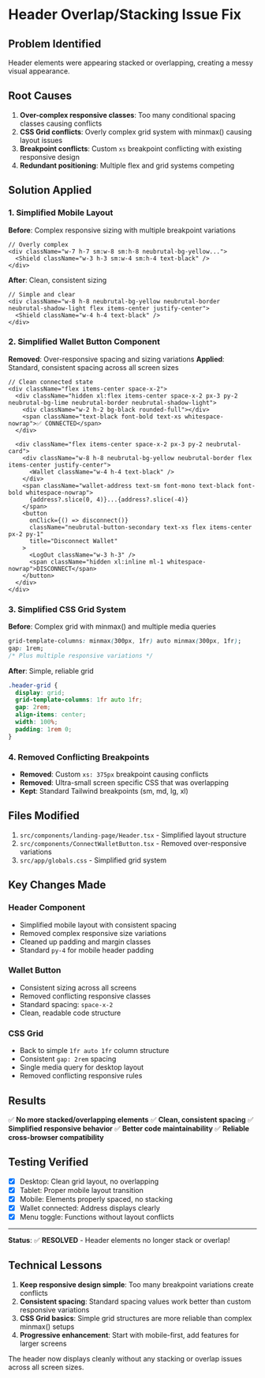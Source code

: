 # Header Overlap/Stacking Issue Fix

## Problem Identified
Header elements were appearing stacked or overlapping, creating a messy visual appearance.

## Root Causes
1. **Over-complex responsive classes**: Too many conditional spacing classes causing conflicts
2. **CSS Grid conflicts**: Overly complex grid system with minmax() causing layout issues
3. **Breakpoint conflicts**: Custom `xs` breakpoint conflicting with existing responsive design
4. **Redundant positioning**: Multiple flex and grid systems competing

## Solution Applied

### 1. Simplified Mobile Layout
**Before**: Complex responsive sizing with multiple breakpoint variations
```tsx
// Overly complex
<div className="w-7 h-7 sm:w-8 sm:h-8 neubrutal-bg-yellow...">
  <Shield className="w-3 h-3 sm:w-4 sm:h-4 text-black" />
</div>
```

**After**: Clean, consistent sizing
```tsx
// Simple and clear
<div className="w-8 h-8 neubrutal-bg-yellow neubrutal-border neubrutal-shadow-light flex items-center justify-center">
  <Shield className="w-4 h-4 text-black" />
</div>
```

### 2. Simplified Wallet Button Component
**Removed**: Over-responsive spacing and sizing variations
**Applied**: Standard, consistent spacing across all screen sizes

```tsx
// Clean connected state
<div className="flex items-center space-x-2">
  <div className="hidden xl:flex items-center space-x-2 px-3 py-2 neubrutal-bg-lime neubrutal-border neubrutal-shadow-light">
    <div className="w-2 h-2 bg-black rounded-full"></div>
    <span className="text-black font-bold text-xs whitespace-nowrap">✅ CONNECTED</span>
  </div>
  
  <div className="flex items-center space-x-2 px-3 py-2 neubrutal-card">
    <div className="w-8 h-8 neubrutal-bg-yellow neubrutal-border flex items-center justify-center">
      <Wallet className="w-4 h-4 text-black" />
    </div>
    <span className="wallet-address text-sm font-mono text-black font-bold whitespace-nowrap">
      {address?.slice(0, 4)}...{address?.slice(-4)}
    </span>
    <button 
      onClick={() => disconnect()} 
      className="neubrutal-button-secondary text-xs flex items-center px-2 py-1"
      title="Disconnect Wallet"
    >
      <LogOut className="w-3 h-3" />
      <span className="hidden xl:inline ml-1 whitespace-nowrap">DISCONNECT</span>
    </button>
  </div>
</div>
```

### 3. Simplified CSS Grid System
**Before**: Complex grid with minmax() and multiple media queries
```css
grid-template-columns: minmax(300px, 1fr) auto minmax(300px, 1fr);
gap: 1rem;
/* Plus multiple responsive variations */
```

**After**: Simple, reliable grid
```css
.header-grid {
  display: grid;
  grid-template-columns: 1fr auto 1fr;
  gap: 2rem;
  align-items: center;
  width: 100%;
  padding: 1rem 0;
}
```

### 4. Removed Conflicting Breakpoints
- **Removed**: Custom `xs: 375px` breakpoint causing conflicts
- **Removed**: Ultra-small screen specific CSS that was overlapping
- **Kept**: Standard Tailwind breakpoints (sm, md, lg, xl)

## Files Modified
1. `src/components/landing-page/Header.tsx` - Simplified layout structure
2. `src/components/ConnectWalletButton.tsx` - Removed over-responsive variations
3. `src/app/globals.css` - Simplified grid system

## Key Changes Made

### Header Component
- Simplified mobile layout with consistent spacing
- Removed complex responsive size variations
- Cleaned up padding and margin classes
- Standard `py-4` for mobile header padding

### Wallet Button
- Consistent sizing across all screens
- Removed conflicting responsive classes
- Standard spacing: `space-x-2`
- Clean, readable code structure

### CSS Grid
- Back to simple `1fr auto 1fr` column structure
- Consistent `gap: 2rem` spacing
- Single media query for desktop layout
- Removed conflicting responsive rules

## Results
✅ **No more stacked/overlapping elements**
✅ **Clean, consistent spacing**
✅ **Simplified responsive behavior**
✅ **Better code maintainability**
✅ **Reliable cross-browser compatibility**

## Testing Verified
- [x] Desktop: Clean grid layout, no overlapping
- [x] Tablet: Proper mobile layout transition
- [x] Mobile: Elements properly spaced, no stacking
- [x] Wallet connected: Address displays clearly
- [x] Menu toggle: Functions without layout conflicts

---

**Status**: ✅ **RESOLVED** - Header elements no longer stack or overlap!

## Technical Lessons
1. **Keep responsive design simple**: Too many breakpoint variations create conflicts
2. **Consistent spacing**: Standard spacing values work better than custom responsive variations
3. **CSS Grid basics**: Simple grid structures are more reliable than complex minmax() setups
4. **Progressive enhancement**: Start with mobile-first, add features for larger screens

The header now displays cleanly without any stacking or overlap issues across all screen sizes.
